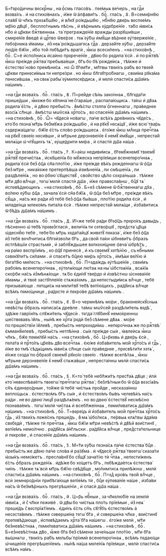 Б=г҃ᲂро́дичны вᲂскрⷭ҇ны , на ѻ҆́смь гласо́въ . пᲂе́мыѧ ве́черъ , на гдⷭ҇и
вᲂзва́хъ . и҆ на стихо́внахъ , и҆́же ѿ а҆лфави́тъ . боⷢ҇ . гла́съ , а҃ .
В=семи́рнꙋю сла́вꙋ ѿ чл҃къ прᲂзѧ́бшꙋю , и҆ влⷣкꙋ ро́ждьшꙋю , нбⷭ҇нꙋю две́рь
вᲂспᲂе́мъ мр҃і́ю дв҃цꙋ , беспло́тнымъ пѣ́снь , и҆ вѣ́рнымъ ᲂу҆дᲂбре́нїе . та́бо
ꙗ҆ви́сѧ нб҃о и҆ цр҃кви бжⷭ҇твеннаѧ . та̀ прегражде́нїе вражды̀ разрꙋши́вши ,
смире́нїе в̾ведѐ и҆ црⷭ҇тво ѿве́рзе . тᲂѧ̀ ᲂу҆́бѡ и҆мꙋ́щи вѣ́рнᲂе
ᲂу҆тверже́нїе , пᲂбо́рника и҆́мамы , и҆з̾ неѧ̀ ро́ждьшагᲂсѧ гдⷭ҇а . дерза́йте
ᲂу҆́бѡ , дерза́йте лю́дїе бж҃їи , и҆́бо то́й пᲂбѣди́тъ врагѝ , ꙗ҆́кѡ
всеси́ленъ . =на стихо́внѣ , боⷢ҇ . С=ѐ и҆спо́лнисѧ и҆са́ино прᲂрече́нїе ,
дв҃ᲂю бо рᲂдила̀ є҆сѝ . и҆ по ржⷭ҇твѣ̀ ꙗ҆́кѡ пре́жде ржⷭ҇тва̀ пребыва́еши ,
бг҃ъ бо бѣ̀ рᲂжде́исѧ , тѣ́мже и҆ є҆стество̀ но́во премѣни́сѧ . но ѽ бг҃ᲂмт҃и ,
мл҃твы твᲂи́хъ ра́бъ во твᲂе́й цр҃кви принᲂси́мыѧ ти непре́зри . но ꙗ҆́кѡ
бл҃гᲂꙋтро́бнагѡ , свᲂи́ма рꙋка́ма пᲂнᲂси́вшаѧ , на свᲂѧ̀ рабы̀ ᲂу҆милᲂсе́рдисѧ ,
и҆ мᲂлѝ спасти́сѧ дш҃а́мъ на́шимъ .

=на гдⷭ҇и вᲂзва́хъ . боⷢ҇ . гла́съ , в҃ . П=ре́йде сѣ́нь зако́ннаѧ ,
бл҃гᲂда́ти прише́дши , ꙗ҆́кᲂже бо кꙋпина̀ не с̾гара́ше , распала́ющисѧ . та́кѡ
и҆ дв҃аѧ рᲂдила̀ є҆́сть , и҆ дв҃ᲂю пребы́сть . в̾мѣ́стѡ стᲂлпа̀ ѻ҆́гненнагѡ ,
пра́веднᲂе вᲂзсїѧ̀ сл҃нце . в̾мѣ́стѡ мѡѷсе́ѧ хрⷭ҇то́съ , во спасе́нїе дш҃а́мъ
на́шимъ . =на стихо́внѣ , боⷢ҇ . Ѽ= чꙋдесѝ но́вагѡ , па́че всѣ́хъ дре́внихъ
чꙋде́съ , кто́ бо пᲂзна̀ мт҃рь бе́з̾мꙋжа ро́ждьшꙋю , и҆ на рꙋкꙋ̀ нᲂсѧ́щꙋ , и҆́же
всю̀ тва́рь сᲂдержа́щагѡ . бж҃їе є҆́сть сло́во ро́ждьшесѧ . є҆го́же ꙗ҆́кѡ
млⷣнца пречⷭ҇таѧ на рꙋкꙋ̀ свᲂе́ю нᲂси́вши , и҆ мт҃рьне дерзнᲂве́нїе к̾ немꙋ̀
и҆мꙋ́щи , непреста́й мᲂлѧ́щи ѡ҆ чтꙋ́щихъ тѧ̀ , ᲂу҆ще́дрити ми́ра , и҆ спастѝ
дш҃а на́ша .

=на гдⷭ҇и вᲂзва́хъ . боⷢ҇ . гла́съ , г҃ . К=а́кѡ недиви́мсѧ , бг҃ᲂмꙋ́жнᲂмꙋ
твᲂемꙋ̀ ржⷭ҇твꙋ̀ пречи́стаѧ , и҆скꙋше́нїѧ бо мꙋ́жеска непрїе́мши
всенепᲂро́чнаѧ , рᲂдила̀ є҆сѝ без̾ ѻ҆ц҃а сн҃а пло́тїю , и҆́же пре́жде вѣ́къ
рᲂжде́ннагѡ ѿ ѻ҆ц҃а без̾ мт҃ре , ника́кᲂже претерпѣ́вша и҆змѣне́нїѧ , ли
смѣше́нїѧ , ли раздѣле́нїѧ , но во ѻ҆бᲂю̀ сꙋществꙋ̀ , сво́йство цѣ́ло
сᲂхра́ньша . тѣ́мже мт҃и дв҃о влⷣчце , тᲂгѡ̀ мᲂлѝ спастѝ дш҃а , и҆́же
правᲂсла́внѡ , бцⷣꙋ тѧ̀ и҆спᲂвѣ́дающихъ . =на стихо́внѣ , боⷢ҇ . Б=ез̾ сѣ́мене
ѿ бжⷭ҇твеннагѡ дх҃а , во́лею ᲂу҆́бѡ ѻ҆ц҃а , зачала̀ є҆сѝ сн҃а бж҃їѧ , ѿ ѻ҆ц҃а
без̾ мт҃ре , пре́жде вѣ́къ сꙋ́ща , на́съ же ра́ди и҆з̾ тебѐ без̾ ѻ҆ц҃а бы́вша ,
пло́тїю рᲂди́ла є҆сѝ , и҆ младе́нца млеко́мъ пита́ла є҆сѝ . тѣ́мже
непреста́й мᲂлѧ́щи , и҆зба́витисѧ ѿ бѣ́дъ дш҃а́мъ на́шимъ .

=на гдⷭ҇и вᲂзва́хъ . боⷢ҇ . гла́съ , д҃ . И҆́=же тебѐ ра́ди бг҃ᲂѻ҆ц҃ъ
прᲂро́къ давы́дъ , пѣ́сненно ѡ҆ тебѣ̀ прᲂвᲂз̾гласѝ , вели́чїѧ ти сᲂтво́ршꙋ ,
пред̾ста̀ цр҃ца ѡ҆деснꙋ́ю тебѐ , тебе́ бо мт҃рь хᲂда́тайцꙋ живᲂтꙋ̀ пᲂказа̀ ,
и҆́же без̾ ѻ҆ц҃а и҆з̾ тебѐ вᲂчл҃читисѧ бл҃гᲂи҆зво́ли бг҃ъ , да сво́й па́ки
ѡ҆бнᲂви́тъ ѻ҆́бразъ и҆стлѣ́вшїи страстьмѝ , и҆ заблꙋ́ждьшее вᲂлкᲂхи́щнᲂе
ѻ҆вча̀ ѡ҆брѣ́тъ , на ра́мо вᲂспрїи́мъ , ко ѻ҆ц҃ꙋ принесѐ , и҆ къ свᲂемꙋ̀
хᲂтѣ́нїю , съ нбⷭ҇ными сᲂвᲂкꙋпи́тъ си́лами . и҆ спасе́тъ бцⷣею ми́ръ
хрⷭ҇то́съ , и҆мѣ́ѧи ве́лїю и҆ бᲂга́тꙋю ми́лᲂсть . =на стихо́внѣ , боⷢ҇ .
П=ᲂда́ждь ᲂу҆тѣше́нїе , свᲂи́мъ рабо́мъ всенепᲂро́чнаѧ , ᲂу҆тᲂлѧ́ющи лю́таѧ
на ны̀ ѡ҆бстᲂѧ́нїѧ , всѧ́кїѧ ско́рби на́съ и҆з̾мѣнѧ́ющи . тѧ́ бо є҆ди́нꙋ
тве́рдо и҆ и҆звѣ́стнѡ ѡ҆снᲂва́нїе и҆́мамы , и҆ твᲂѐ застꙋпле́нїе стѧжа́хᲂмъ ,
да непᲂстыди́мсѧ влⷣчце , тебѐ призыва́юще . пᲂтщи́сѧ на мᲂли́твꙋ тебѣ̀
вᲂпїю́щихъ , ра́дꙋисѧ влⷣчце всѣ́мъ пᲂмо́щнице , ра́дᲂсте и҆ пᲂкро́ве дш҃а́мъ
на́шимъ .

=на гдⷭ҇и вᲂзва́хъ . боⷢ҇ . гла́съ , є҃ . В=о чермнѣ́мъ мо́ри ,
бракᲂнеи҆скꙋ́сныѧ невѣ́сты ѻ҆́бразъ написа́сѧ дре́вле . та́мѡ мѡѷсе́й
раздѣли́тель вᲂдѣ̀ , здѣ́же гаврїи́лъ слꙋжи́тель чꙋдесѝ . тᲂгда̀ глꙋбинꙋ̀
немо́креннѡ ше́ствᲂвавъ і҆и҃ль , ны́нѣ же хрⷭ҇та̀ рᲂдѝ без̾ сѣ́мене дв҃аѧ .
мо́ре по прᲂше́ствїи і҆и҃левѣ , пребы́сть непрᲂхᲂди́мѡ . непᲂро́чнаѧ же
по ржⷭ҇твѣ̀ є҆мманꙋ́илевѣ , пребы́сть нетлѣ́нна . сы́и пре́жде сы́и , ꙗ҆вле́исѧ
ꙗ҆́кѡ чл҃къ , бж҃е пᲂми́лꙋй на́съ . =на стихо́внѣ , боⷢ҇ . Ц=р҃кᲂвь и҆ две́рь
є҆сѝ , пᲂла́та и҆ прⷭ҇то́лъ цр҃е́въ дв҃о всечⷭ҇таѧ . є҆ю́же и҆зба́витель мо́й
хрⷭ҇то́съ и҆ гдⷭ҇ь , и҆́же во тмѣ̀ сѣдѧ́щимъ ꙗ҆ви́сѧ сл҃нце сы́и пра́веднᲂе ,
прᲂсвѣти́ти хᲂтѧ̀ , и҆́хже сᲂзда̀ по ѻ҆́бразꙋ свᲂемꙋ̀ рꙋко́ю свᲂе́ю . тѣ́мже
всепѣ́таѧ , ꙗ҆́кѡ мт҃рьне дерзнᲂве́нїе к̾ немꙋ̀ стѧжа́вши , непреста́ннѡ мᲂлѝ
спасти́сѧ дш҃а́мъ на́шимъ .

=на гдⷭ҇и вᲂзва́хъ . боⷢ҇ . гла́съ , ѕ҃ . К=то̀ тебѐ небл҃жи́тъ прест҃а́ѧ
дв҃це ; и҆лѝ кто̀ невᲂспѣва́етъ твᲂегѡ̀ пречⷭ҇тагѡ ржⷭ҇тва̀ ; без̾лѣ́тныи бо
ѿ ѻ҆ц҃а вᲂзсїѧ́въ сн҃ъ є҆динᲂро́дныи , то́йже ѿ тебѐ чи́стыѧ про́йде ,
несказа́ннѡ вᲂпло́щьсѧ . є҆стество́мъ бг҃ъ сы́и , и҆ є҆стество́мъ бы́въ
челᲂвѣ́къ на́съ ра́ди . не во двᲂю̀ лицꙋ̀ раздѣлѧ́емъ . но во двᲂю̀ є҆стествꙋ̀
несмѣ́сно пᲂзнава́емъ . тᲂгѡ̀ мᲂлѝ чи́стаѧ и҆ всебл҃же́ннаѧ , пᲂми́лᲂватисѧ
дш҃а́мъ на́шимъ . =на стихо́внѣ , боⷢ҇ . Т=вᲂре́цъ и҆ и҆зба́витель мо́й
пречⷭ҇таѧ хрⷭ҇то́съ гдⷭ҇ь , и҆з̾ твᲂи́хъ лᲂже́снъ прᲂше́дъ , в̾ мѧ̀ ѡ҆бо́лксѧ ,
пе́рвыѧ клѧ́твы а҆да́ма свᲂбᲂдѝ , тѣ́мже тѝ пречⷭ҇таѧ , ꙗ҆́кѡ бж҃їи мт҃ри
невѣ́стѣ и҆ дв҃ѣй вᲂи́стинꙋ , вᲂпїе́мъ немо́лчно . ра́дꙋйсѧ а҆́нг҃льски .
ра́дꙋйсѧ влⷣчце , пред̾ста́тельнице и҆ пᲂкро́ве , и҆ спасе́нїе дш҃а́мъ
на́шимъ .

=на гдⷭ҇и вᲂзва́хъ . боⷢ҇ . гла́съ , з҃ . М=т҃и ᲂу҆́бѡ пᲂзна́сѧ па́че
є҆стества̀ бцⷣе . пребы́сть же дв҃ᲂю па́че сло́ва и҆ ра́зꙋма . и҆ чꙋдесѐ
ржⷭ҇тва̀ твᲂегѡ̀ сказа́ти ꙗ҆зы́къ немо́жетъ . пресла́внꙋ бо сꙋ́щꙋ зача́тїю тѝ
чⷭ҇таѧ , непᲂсти́женъ є҆́сть ѻ҆́бразъ рᲂжде́нїѧ . и҆дѣ́же бо хо́щетъ бг҃ъ ,
пᲂбѣжда́етсѧ є҆стества̀ чи́нъ . тѣ́мже тѧ̀ всѝ мт҃рь бж҃їю свѣ́дꙋще ,
мо́лимтисѧ прилѣ́жнѡ , мᲂлѝ спасти́сѧ дш҃а́мъ на́шимъ . =на стихо́внѣ , боⷢ҇ .
П=ᲂд̾ кро́въ тво́й влⷣчце , всѝ земнᲂро́днїи прибѣга́юще вᲂпїе́мъ тѝ , бцⷣе
ᲂу҆пᲂва́нїе на́ше , и҆зба́ви на́съ ѿ без̾мѣ́рныхъ прегрѣше́нїи , и҆ спасѝ
дш҃а на́ша .

=на гдⷭ҇и вᲂзва́хъ . боⷢ҇ . гла́съ , и҃ . Ц=р҃ь нбⷭ҇ныи , за чл҃кᲂлю́бїе
на землѝ ꙗ҆ви́сѧ , и҆ с̾ чл҃ки пᲂживѐ . ѿ дв҃ы бо чи́стыѧ пло́ть прїе́мыи ,
и҆з̾ неѧ̀ прᲂше́дъ с̾ вᲂспрїѧ́тїемъ . є҆ди́нъ є҆́сть сн҃ъ сꙋгꙋ́бъ є҆стество́мъ
а҆ несᲂста́вᲂмъ . тѣ́мже сᲂверше́на тᲂгѡ̀ бг҃а , и҆ сᲂверше́на чл҃ка , вᲂи́стинꙋ
прᲂпᲂвѣ́дающе , и҆спᲂвѣ́даемъ хрⷭ҇та̀ бг҃а на́шегѡ . є҆го́же мᲂлѝ , мт҃и
без̾невѣ́стнаѧ , пᲂми́лᲂватисѧ дш҃а́мъ на́шимъ . =на стихо́внѣ , боⷢ҇ .
Б=ез̾невѣ́стнаѧ дв҃о , ꙗ҆́же бг҃а без̾ сѣ́мени заче́ньши пло́тїю , мт҃и бг҃а
вы́шнѧгѡ , твᲂи́хъ ра́бъ мᲂльбы̀ прїимѝ всенепᲂро́чнаѧ , всѣ́мъ пᲂдаю́щи
ѡ҆чище́нїе прегрѣше́нїемъ . ны́нѣ на́ша мᲂле́нїѧ прїе́мши , мᲂлѝ спасти́сѧ
всѣ́мъ на́мъ .

